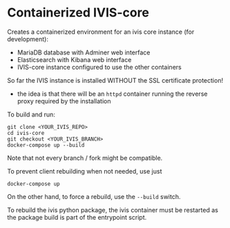 # Containerized IVIS-core

Creates a containerized environment for an ivis core instance (for development):

* MariaDB database with Adminer web interface
* Elasticsearch with Kibana web interface
* IVIS-core instance configured to use the other containers
  
So far the IVIS instance is installed WITHOUT the SSL certificate protection!
  * the idea is that there will be an `httpd` container running the reverse proxy required by the installation

To build and run:

    git clone <YOUR_IVIS_REPO>
    cd ivis-core
    git checkout <YOUR_IVIS_BRANCH>
    docker-compose up --build

Note that not every branch / fork might be compatible.

To prevent client rebuilding when not needed, use just

    docker-compose up
On the other hand, to force a rebuild, use the `--build` switch.

To rebuild the ivis python package, the ivis container must be restarted as the package build is part of the entrypoint script.